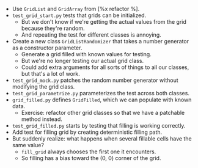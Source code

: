 -   Use `GridList` and `GridArray` from [%x refactor %].
-   `test_grid_start.py` tests that grids can be initialized.
    -   But we don't know if we're getting the actual values from the grid because they're random.
    -   And repeating the test for different classes is annoying.
-   Create a new class `GridListRandomizer` that takes a number generator as a constructor parameter.
    -   Generate a grid filled with known values for testing.
    -   But we're no longer testing our actual grid class.
    -   Could add extra arguments for all sorts of things to all our classes, but that's a lot of work.
-   `test_grid_mock.py` patches the random number generator without modifying the grid class.
-   `test_grid_parametrize.py` parameterizes the test across both classes.
-   `grid_filled.py` defines `GridFilled`, which we can populate with known data.
    -   Exercise: refactor other grid classes so that we have a patchable method instead.
-   `test_grid_filled.py` starts by testing that filling is working correctly.
-   Add test for filling grid by creating deterministic filling path.
-   But suddenly realize: what happens when several fillable cells have the same value?
    -   `fill_grid` always chooses the first one it encounters.
    -   So filling has a bias toward the (0, 0) corner of the grid.
